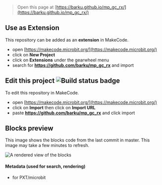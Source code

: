 
> Open this page at [https://barku.github.io/mp_gc_rx/](https://barku.github.io/mp_gc_rx/)

## Use as Extension

This repository can be added as an **extension** in MakeCode.

* open [https://makecode.microbit.org/](https://makecode.microbit.org/)
* click on **New Project**
* click on **Extensions** under the gearwheel menu
* search for **https://github.com/barku/mp_gc_rx** and import

## Edit this project ![Build status badge](https://github.com/barku/mp_gc_rx/workflows/MakeCode/badge.svg)

To edit this repository in MakeCode.

* open [https://makecode.microbit.org/](https://makecode.microbit.org/)
* click on **Import** then click on **Import URL**
* paste **https://github.com/barku/mp_gc_rx** and click import

## Blocks preview

This image shows the blocks code from the last commit in master.
This image may take a few minutes to refresh.

![A rendered view of the blocks](https://github.com/barku/mp_gc_rx/raw/master/.github/makecode/blocks.png)

#### Metadata (used for search, rendering)

* for PXT/microbit
<script src="https://makecode.com/gh-pages-embed.js"></script><script>makeCodeRender("{{ site.makecode.home_url }}", "{{ site.github.owner_name }}/{{ site.github.repository_name }}");</script>
